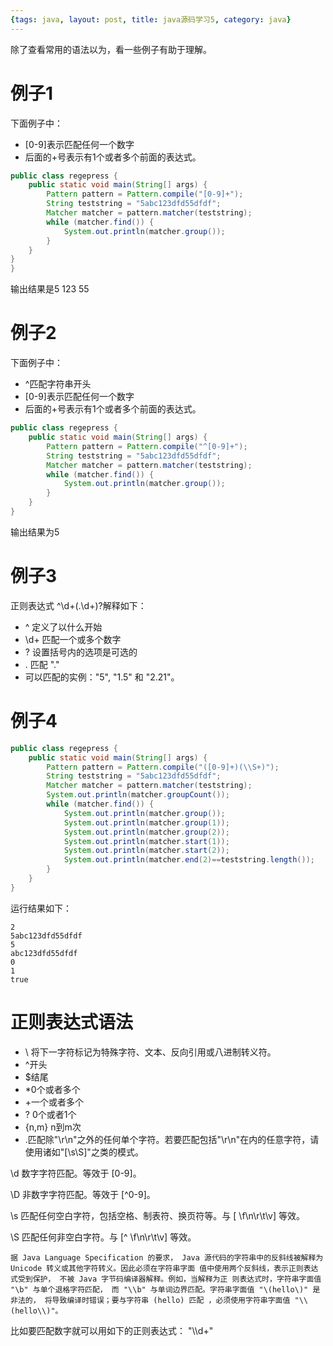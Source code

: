 ```yaml
---
{tags: java, layout: post, title: java源码学习5, category: java}
---
```


除了查看常用的语法以为，看一些例子有助于理解。

# 例子1 
下面例子中：
* [0-9]表示匹配任何一个数字
* 后面的+号表示有1个或者多个前面的表达式。
~~~ java
public class regepress {
    public static void main(String[] args) {
        Pattern pattern = Pattern.compile("[0-9]+");
        String teststring = "5abc123dfd55dfdf";
        Matcher matcher = pattern.matcher(teststring);
        while (matcher.find()) {
            System.out.println(matcher.group());
        }
    }
}
}
~~~
输出结果是5 123 55
# 例子2
下面例子中：
* ^匹配字符串开头
* [0-9]表示匹配任何一个数字
* 后面的+号表示有1个或者多个前面的表达式。
~~~ java
public class regepress {
    public static void main(String[] args) {
        Pattern pattern = Pattern.compile("^[0-9]+");
        String teststring = "5abc123dfd55dfdf";
        Matcher matcher = pattern.matcher(teststring);
        while (matcher.find()) {
            System.out.println(matcher.group());
        }
    }
}
~~~
输出结果为5

# 例子3
正则表达式
^\d+(\.\d+)?解释如下：


* ^ 定义了以什么开始
* \d+ 匹配一个或多个数字
* ? 设置括号内的选项是可选的
* \. 匹配 "."
* 可以匹配的实例："5", "1.5" 和 "2.21"。

# 例子4
~~~ java
public class regepress {
    public static void main(String[] args) {
        Pattern pattern = Pattern.compile("([0-9]+)(\\S+)");
        String teststring = "5abc123dfd55dfdf";
        Matcher matcher = pattern.matcher(teststring);
        System.out.println(matcher.groupCount());
        while (matcher.find()) {
            System.out.println(matcher.group());
            System.out.println(matcher.group(1));
            System.out.println(matcher.group(2));
            System.out.println(matcher.start(1));
            System.out.println(matcher.start(2));
            System.out.println(matcher.end(2)==teststring.length());
        }
    }
}
~~~
运行结果如下：
~~~
2
5abc123dfd55dfdf
5
abc123dfd55dfdf
0
1
true
~~~

# 正则表达式语法

* \ 将下一字符标记为特殊字符、文本、反向引用或八进制转义符。
* ^开头
* $结尾
* \*0个或者多个
* \+一个或者多个
* \? 0个或者1个
* {n,m} n到m次
* \.匹配除"\r\n"之外的任何单个字符。若要匹配包括"\r\n"在内的任意字符，请使用诸如"[\s\S]"之类的模式。

\d
数字字符匹配。等效于 [0-9]。

\D
非数字字符匹配。等效于 [^0-9]。

\s
匹配任何空白字符，包括空格、制表符、换页符等。与 [ \f\n\r\t\v] 等效。

\S
匹配任何非空白字符。与 [^ \f\n\r\t\v] 等效。

`据 Java Language Specification 的要求，
Java 源代码的字符串中的反斜线被解释为 Unicode
 转义或其他字符转义。因此必须在字符串字面
 值中使用两个反斜线，表示正则表达式受到保护，
 不被 Java 字节码编译器解释。例如，当解释为正
 则表达式时，字符串字面值 "\b" 与单个退格字符匹配，
 而 "\\b" 与单词边界匹配。字符串字面值 "\(hello\)" 是非法的，
 将导致编译时错误；要与字符串 (hello) 匹配
，必须使用字符串字面值 "\\(hello\\)"。
`

比如要匹配数字就可以用如下的正则表达式：
"\\\\d+"

